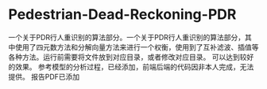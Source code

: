 # Pedestrian-Dead-Reckoning-PDR
一个关于PDR行人重识别的算法部分。一个关于PDR行人重识别的算法部分，其中使用了四元数方法和分解向量方法来进行一个权衡，使用到了互补滤波、插值等各种方法。运行前需要将文件放到对应目录，或者修改对应目录。
可以达到较好的效果。
参考模型的分析过程，已经添加，前端后端的代码因非本人完成，无法提供。
报告PDF已添加
